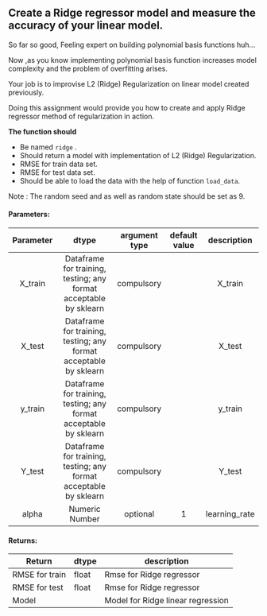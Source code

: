 ## Create a Ridge regressor model and measure the accuracy of your linear model.

So far so good,
Feeling expert on building polynomial basis functions huh...

Now ,as you know implementing polynomial basis function increases model complexity and the problem of overfitting arises.

Your job is to improvise L2 (Ridge)  Regularization on linear model created previously. 

Doing this assignment would provide you how to create and apply Ridge regressor method of 
regularization in action.

**The function should**
- Be named `ridge` .
- Should return a model with implementation of L2 (Ridge)  Regularization.
- RMSE for train data set.
- RMSE for test data set.
- Should be able to load the data with the help of function `load_data`.


Note : The random seed and as well as random state should be set as 9. 

#### Parameters:


| Parameter | dtype | argument type | default value | description |
| :---: | :---: | :---: | :---: | :---: |
| X_train | Dataframe for training, testing; any format acceptable by sklearn| compulsory |  | X_train |
| X_test | Dataframe for training, testing; any format acceptable by sklearn| compulsory |  | X_test |
| y_train | Dataframe for training, testing; any format acceptable by sklearn | compulsory |  | y_train |
| Y_test | Dataframe for training, testing; any format acceptable by sklearn| compulsory |  | Y_test |
| alpha | Numeric Number | optional | 1 | learning_rate |

#### Returns:

| Return | dtype | description |
| --- | --- | --- | 
| RMSE for train | float | Rmse for Ridge regressor |
| RMSE for test | float | Rmse for Ridge regressor |
| Model |  | Model for Ridge linear regression |
